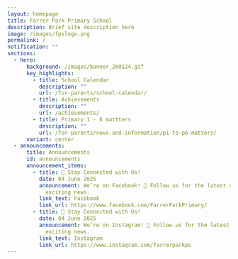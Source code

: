 ```yaml
---
layout: homepage
title: Farrer Park Primary School
description: Brief site description here
image: /images/fpslogo.png
permalink: /
notification: ""
sections:
  - hero:
      background: /images/banner_260124.gif
      key_highlights:
        - title: School Calendar
          description: ""
          url: /for-parents/school-calendar/
        - title: Achievements
          description: ""
          url: /achievements/
        - title: Primary 1 - 6 mattters
          description: ""
          url: /for-parents/news-and-information/p1-to-p6-matters/
      variant: center
  - announcements:
      title: Announcements
      id: announcements
      announcement_items:
        - title: 📣 Stay Connected with Us!
          date: 04 June 2025
          announcement: We’re on Facebook! 🎉 Follow us for the latest updates, and
            exciting news.
          link_text: Facebook
          link_url: https://www.facebook.com/FarrerParkPrimary/
        - title: 📣 Stay Connected with Us!
          date: 04 June 2025
          announcement: We’re on Instagram! 🎉 Follow us for the latest updates, and
            exciting news.
          link_text: Instagram
          link_url: https://www.instagram.com/farrerparkps
---
```

